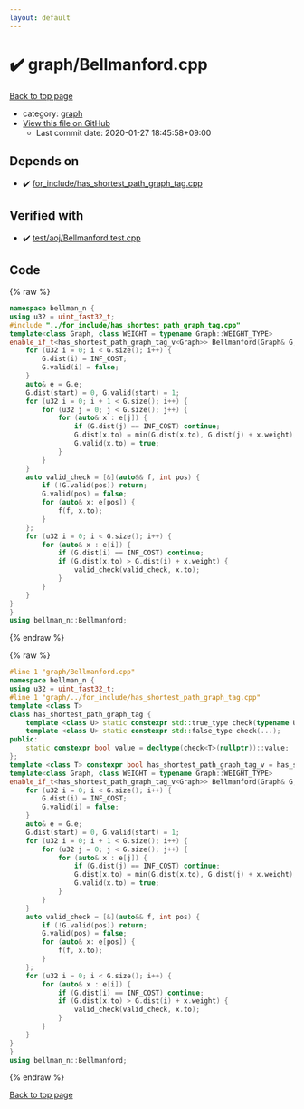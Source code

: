 ```yaml
---
layout: default
---
```


<!-- mathjax config similar to math.stackexchange -->
<script type="text/javascript" async
  src="https://cdnjs.cloudflare.com/ajax/libs/mathjax/2.7.5/MathJax.js?config=TeX-MML-AM_CHTML">
</script>
<script type="text/x-mathjax-config">
  MathJax.Hub.Config({
    TeX: { equationNumbers: { autoNumber: "AMS" }},
    tex2jax: {
      inlineMath: [ ['$','$'] ],
      processEscapes: true
    },
    "HTML-CSS": { matchFontHeight: false },
    displayAlign: "left",
    displayIndent: "2em"
  });
</script>

<script type="text/javascript" src="https://cdnjs.cloudflare.com/ajax/libs/jquery/3.4.1/jquery.min.js"></script>
<script src="https://cdn.jsdelivr.net/npm/jquery-balloon-js@1.1.2/jquery.balloon.min.js" integrity="sha256-ZEYs9VrgAeNuPvs15E39OsyOJaIkXEEt10fzxJ20+2I=" crossorigin="anonymous"></script>
<script type="text/javascript" src="../../assets/js/copy-button.js"></script>
<link rel="stylesheet" href="../../assets/css/copy-button.css" />


# :heavy_check_mark: graph/Bellmanford.cpp

<a href="../../index.html">Back to top page</a>

* category: <a href="../../index.html#f8b0b924ebd7046dbfa85a856e4682c8">graph</a>
* <a href="{{ site.github.repository_url }}/blob/master/graph/Bellmanford.cpp">View this file on GitHub</a>
    - Last commit date: 2020-01-27 18:45:58+09:00




## Depends on

* :heavy_check_mark: <a href="../for_include/has_shortest_path_graph_tag.cpp.html">for_include/has_shortest_path_graph_tag.cpp</a>


## Verified with

* :heavy_check_mark: <a href="../../verify/test/aoj/Bellmanford.test.cpp.html">test/aoj/Bellmanford.test.cpp</a>


## Code

<a id="unbundled"></a>
{% raw %}
```cpp
namespace bellman_n {
using u32 = uint_fast32_t;
#include "../for_include/has_shortest_path_graph_tag.cpp"
template<class Graph, class WEIGHT = typename Graph::WEIGHT_TYPE>
enable_if_t<has_shortest_path_graph_tag_v<Graph>> Bellmanford(Graph& G, u32 start, WEIGHT INF_COST) {
	for (u32 i = 0; i < G.size(); i++) {
		G.dist(i) = INF_COST;
		G.valid(i) = false;
	}
	auto& e = G.e;
	G.dist(start) = 0, G.valid(start) = 1;
	for (u32 i = 0; i + 1 < G.size(); i++) {
		for (u32 j = 0; j < G.size(); j++) {
			for (auto& x : e[j]) {
				if (G.dist(j) == INF_COST) continue;
				G.dist(x.to) = min(G.dist(x.to), G.dist(j) + x.weight);
				G.valid(x.to) = true;
			}
		}
	}
	auto valid_check = [&](auto&& f, int pos) {
		if (!G.valid(pos)) return;
		G.valid(pos) = false;
		for (auto& x: e[pos]) {
			f(f, x.to);
		}
	};
	for (u32 i = 0; i < G.size(); i++) {
		for (auto& x : e[i]) {
			if (G.dist(i) == INF_COST) continue;
			if (G.dist(x.to) > G.dist(i) + x.weight) {
				valid_check(valid_check, x.to);
			}
		}
	}
}
}
using bellman_n::Bellmanford;
```
{% endraw %}

<a id="bundled"></a>
{% raw %}
```cpp
#line 1 "graph/Bellmanford.cpp"
namespace bellman_n {
using u32 = uint_fast32_t;
#line 1 "graph/../for_include/has_shortest_path_graph_tag.cpp"
template <class T>
class has_shortest_path_graph_tag {
	template <class U> static constexpr std::true_type check(typename U::shortest_path_graph_tag*);
	template <class U> static constexpr std::false_type check(...);
public:
	static constexpr bool value = decltype(check<T>(nullptr))::value;
};
template <class T> constexpr bool has_shortest_path_graph_tag_v = has_shortest_path_graph_tag<T>::value;#line 4 "graph/Bellmanford.cpp"
template<class Graph, class WEIGHT = typename Graph::WEIGHT_TYPE>
enable_if_t<has_shortest_path_graph_tag_v<Graph>> Bellmanford(Graph& G, u32 start, WEIGHT INF_COST) {
	for (u32 i = 0; i < G.size(); i++) {
		G.dist(i) = INF_COST;
		G.valid(i) = false;
	}
	auto& e = G.e;
	G.dist(start) = 0, G.valid(start) = 1;
	for (u32 i = 0; i + 1 < G.size(); i++) {
		for (u32 j = 0; j < G.size(); j++) {
			for (auto& x : e[j]) {
				if (G.dist(j) == INF_COST) continue;
				G.dist(x.to) = min(G.dist(x.to), G.dist(j) + x.weight);
				G.valid(x.to) = true;
			}
		}
	}
	auto valid_check = [&](auto&& f, int pos) {
		if (!G.valid(pos)) return;
		G.valid(pos) = false;
		for (auto& x: e[pos]) {
			f(f, x.to);
		}
	};
	for (u32 i = 0; i < G.size(); i++) {
		for (auto& x : e[i]) {
			if (G.dist(i) == INF_COST) continue;
			if (G.dist(x.to) > G.dist(i) + x.weight) {
				valid_check(valid_check, x.to);
			}
		}
	}
}
}
using bellman_n::Bellmanford;
```
{% endraw %}

<a href="../../index.html">Back to top page</a>

